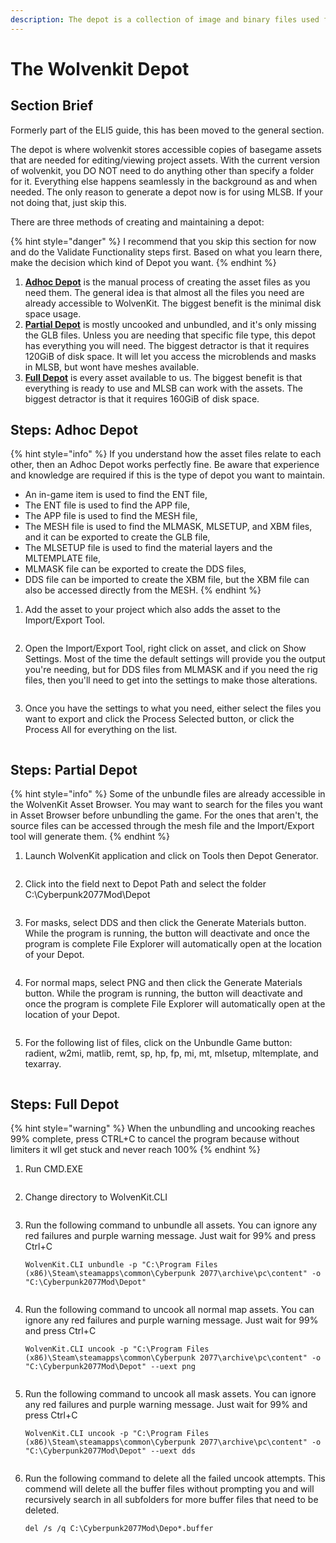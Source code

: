 ```yaml
---
description: The depot is a collection of image and binary files used for modding the game
---
```


# The Wolvenkit Depot

## Section Brief

Formerly part of the ELI5 guide, this has been moved to the general section.

The depot is where wolvenkit stores accessible copies of basegame assets that are needed for editing/viewing project assets. With the current version of wolvenkit, you DO NOT need to do anything other than specify a folder for it. Everything else happens seamlessly in the background as and when needed. The only reason to generate a depot now is for using MLSB. If your not doing that, just skip this.



There are three methods of creating and maintaining a depot:

{% hint style="danger" %}
I recommend that you skip this section for now and do the Validate Functionality steps first. Based on what you learn there, make the decision which kind of Depot you want.
{% endhint %}

1. [**Adhoc Depot**](create-depot.md#steps-adhoc-depot) is the manual process of creating the asset files as you need them. The general idea is that almost all the files you need are already accessible to WolvenKit. The biggest benefit is the minimal disk space usage.&#x20;
2. [**Partial Depot**](create-depot.md#steps-partial-depot) is mostly uncooked and unbundled, and it's only missing the GLB files. Unless you are needing that specific file type, this depot has everything you will need.  The biggest detractor is that it requires 120GiB of disk space. It will let you access the microblends and masks in MLSB, but wont have meshes available.
3. [**Full Depot**](create-depot.md#steps-full-depot) is every asset available to us. The biggest benefit is that everything is ready to use and MLSB can work with the assets. The biggest detractor is that it requires 160GiB of disk space.

## Steps: Adhoc Depot

{% hint style="info" %}
If you understand how the asset files relate to each other, then an Adhoc Depot works perfectly fine. Be aware that experience and knowledge are required if this is the type of depot you want to maintain.

* An in-game item is used to find the ENT file,
* The ENT file is used to find the APP file,
* The APP file is used to find the MESH file,&#x20;
* The MESH file is used to find the MLMASK, MLSETUP, and XBM files, and it can be exported to create the GLB file,
* The MLSETUP file is used to find the material layers and the MLTEMPLATE file,
* MLMASK file can be exported to create the DDS files,
* DDS file can be imported to create the XBM file, but the XBM file can also be accessed directly from the MESH.
{% endhint %}

1.  Add the asset to your project which also adds the asset to the Import/Export Tool.

    <figure><img src="../../.gitbook/assets/ELI5_GetStart_Depot_Adhoc_S01.png" alt=""><figcaption></figcaption></figure>
2.  Open the Import/Export Tool, right click on asset, and click on Show Settings. Most of the time the default settings will provide you the output you're needing, but for DDS files from MLMASK and if you need the rig files, then you'll need to get into the settings to make those alterations.

    <figure><img src="../../.gitbook/assets/ELI5_GetStart_Depot_Adhoc_S02.png" alt=""><figcaption></figcaption></figure>
3.  Once you have the settings to what you need, either select the files you want to export and click the Process Selected button, or click the Process All for everything on the list.

    <figure><img src="../../.gitbook/assets/ELI5_GetStart_Depot_Adhoc_S03.png" alt=""><figcaption></figcaption></figure>

## Steps: Partial Depot

{% hint style="info" %}
Some of the unbundle files are already accessible in the WolvenKit Asset Browser. You may want to search for the files you want in Asset Browser before unbundling the game. For the ones that aren't, the source files can be accessed through the mesh file and the Import/Export tool will generate them.
{% endhint %}

1.  Launch WolvenKit application and click on Tools then Depot Generator.

    <figure><img src="../../.gitbook/assets/ELI5_GetStart_Depot_Partial_S01.png" alt=""><figcaption></figcaption></figure>
2.  Click into the field next to Depot Path and select the folder C:\Cyberpunk2077Mod\Depot

    <figure><img src="../../.gitbook/assets/ELI5_GetStart_Depot_Partial_S02.png" alt=""><figcaption></figcaption></figure>
3.  For masks, select DDS and then click the Generate Materials button. While the program is running, the button will deactivate and once the program is complete File Explorer will automatically open at the location of your Depot.

    <figure><img src="../../.gitbook/assets/ELI5_GetStart_Depot_Partial_S03.png" alt=""><figcaption></figcaption></figure>
4.  For normal maps, select PNG and then click the Generate Materials button. While the program is running, the button will deactivate and once the program is complete File Explorer will automatically open at the location of your Depot.

    <figure><img src="../../.gitbook/assets/ELI5_GetStart_Depot_Partial_S04.png" alt=""><figcaption></figcaption></figure>
5.  For the following list of files, click on the Unbundle Game button: radient, w2mi, matlib, remt, sp, hp, fp, mi, mt, mlsetup, mltemplate, and texarray.

    <figure><img src="../../.gitbook/assets/ELI5_GetStart_Depot_Partial_S05.png" alt=""><figcaption></figcaption></figure>

## Steps: Full Depot

{% hint style="warning" %}
When the unbundling and uncooking reaches 99% complete, press CTRL+C to cancel the program because without limiters it wll get stuck and never reach 100%&#x20;
{% endhint %}

1.  Run CMD.EXE

    <figure><img src="../../.gitbook/assets/ELI5_GetStart_Depot_Full_S01.png" alt=""><figcaption></figcaption></figure>
2.  Change directory to WolvenKit.CLI

    <figure><img src="../../.gitbook/assets/ELI5_GetStart_Depot_Full_S02.png" alt=""><figcaption></figcaption></figure>
3.  Run the following command to unbundle all assets. You can ignore any red failures and purple warning message. Just wait for 99% and press Ctrl+C

    `WolvenKit.CLI unbundle -p "C:\Program Files (x86)\Steam\steamapps\common\Cyberpunk 2077\archive\pc\content" -o "C:\Cyberpunk2077Mod\Depot"`

    <figure><img src="../../.gitbook/assets/ELI5_GetStart_Depot_Full_S03.png" alt=""><figcaption></figcaption></figure>
4.  Run the following command to uncook all normal map assets. You can ignore any red failures and purple warning message. Just wait for 99% and press Ctrl+C

    `WolvenKit.CLI uncook -p "C:\Program Files (x86)\Steam\steamapps\common\Cyberpunk 2077\archive\pc\content" -o "C:\Cyberpunk2077Mod\Depot" --uext png`

    <figure><img src="../../.gitbook/assets/ELI5_GetStart_Depot_Full_S04.png" alt=""><figcaption></figcaption></figure>
5.  Run the following command to uncook all mask assets. You can ignore any red failures and purple warning message. Just wait for 99% and press Ctrl+C

    `WolvenKit.CLI uncook -p "C:\Program Files (x86)\Steam\steamapps\common\Cyberpunk 2077\archive\pc\content" -o "C:\Cyberpunk2077Mod\Depot" --uext dds`

    <figure><img src="../../.gitbook/assets/ELI5_GetStart_Depot_Full_S05.png" alt=""><figcaption></figcaption></figure>
6.  Run the following command to delete all the failed uncook attempts. This commend will delete all the buffer files without prompting you and will recursively search in all subfolders for more buffer files that need to be deleted.

    `del /s /q C:\Cyberpunk2077Mod\Depo*.buffer`

    <figure><img src="../../.gitbook/assets/ELI5_GetStart_Depot_Full_S06.png" alt=""><figcaption></figcaption></figure>
